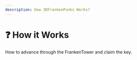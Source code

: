 ```yaml
---
description: How 3DFrankenPunks Works?
---
```


# ❓ How it Works

How to advance through the FrankenTower and claim the key.&#x20;
